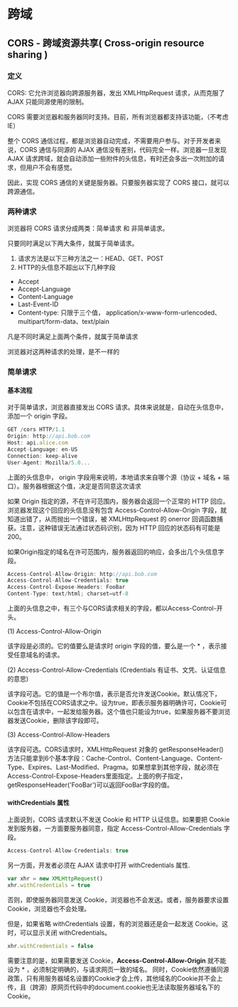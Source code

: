 # 跨域

## CORS - 跨域资源共享( Cross-origin resource sharing )

### 定义

CORS: 它允许浏览器向跨源服务器，发出 XMLHttpRequest 请求，从而克服了 AJAX 只能同源使用的限制。

CORS 需要浏览器和服务器同时支持。目前，所有浏览器都支持该功能，（不考虑IE）

整个 CORS 通信过程，都是浏览器自动完成，不需要用户参与。对于开发者来说，CORS 通信与同源的 AJAX 通信没有差别，代码完全一样。浏览器一旦发现
AJAX 请求跨域，就会自动添加一些附件的头信息，有时还会多出一次附加的请求，但用户不会有感觉。

因此，实现 CORS 通信的关键是服务器。只要服务器实现了 CORS 接口，就可以跨源通信。

### 两种请求

浏览器将 CORS 请求分成两类：简单请求 和 非简单请求。

只要同时满足以下两大条件，就属于简单请求。

1. 请求方法是以下三种方法之一：HEAD、GET、POST
2. HTTP的头信息不超出以下几种字段

* Accept
* Accept-Language
* Content-Language
* Last-Event-ID
* Content-type: 只限于三个值， application/x-www-form-urlencoded、multipart/form-data、text/plain

凡是不同时满足上面两个条件，就属于简单请求

浏览器对这两种请求的处理，是不一样的

### 简单请求

#### 基本流程

对于简单请求，浏览器直接发出 CORS 请求。具体来说就是，自动在头信息中，添加一个 origin 字段。

```js
GET /cors HTTP/1.1
Origin: http://api.bob.com
Host: api.alice.com
Accept-Language: en-US
Connection: keep-alive
User-Agent: Mozilla/5.0...
```

上面的头信息中， origin 字段用来说明，本地请求来自哪个源（协议 + 域名 + 端口）。服务器根据这个值，决定是否同意这次请求

如果 Origin 指定的源，不在许可范围内，服务器会返回一个正常的 HTTP 回应。浏览器发现这个回应的头信息没有包含 Access-Control-Allow-Origin 字段，就知道出错了，从而抛出一个错误，被 XMLHttpRequest 的 onerror 回调函数捕获。注意，这种错误无法通过状态码识别，因为 HTTP 回应的状态码有可能是200。

如果Origin指定的域名在许可范围内，服务器返回的响应，会多出几个头信息字段。

```js
Access-Control-Allow-Origin: http://api.bob.com
Access-Control-Allow-Credentials: true
Access-Control-Expose-Headers: FooBar
Content-Type: text/html; charset=utf-8
```

上面的头信息之中，有三个与CORS请求相关的字段，都以Access-Control-开头。

(1) Access-Control-Allow-Origin

该字段是必须的。它的值要么是请求时 origin 字段的值，要么是一个 * ，表示接受任意域名的请求。

(2) Access-Control-Allow-Credentials (Credentials 有证书、文凭、认证信息的意思)

该字段可选。它的值是一个布尔值，表示是否允许发送Cookie。默认情况下，Cookie不包括在CORS请求之中。设为true，即表示服务器明确许可，Cookie可以包含在请求中，一起发给服务器。这个值也只能设为true，如果服务器不要浏览器发送Cookie，删除该字段即可。

(3) Access-Control-Allow-Headers

该字段可选。CORS请求时，XMLHttpRequest 对象的 getResponseHeader() 方法只能拿到6个基本字段：Cache-Control、Content-Language、Content-Type、Expires、Last-Modified、Pragma。如果想拿到其他字段，就必须在Access-Control-Expose-Headers里面指定。上面的例子指定，getResponseHeader('FooBar')可以返回FooBar字段的值。

#### withCredentials 属性

上面说到，CORS 请求默认不发送 Cookie 和 HTTP 认证信息。如果要把 Cookie 发到服务器，一方面要服务器同意，指定 Access-Control-Allow-Credentials 字段。

```js
Access-Control-Allow-Credentials: true
```

另一方面，开发者必须在 AJAX 请求中打开 withCredentials 属性.

```js
var xhr = new XMLHttpRequest()
xhr.withCredentials = true
```

否则，即使服务器同意发送 Cookie，浏览器也不会发送。或者，服务器要求设置 Cookie，浏览器也不会处理。

但是，如果省略 withCredentials 设置，有的浏览器还是会一起发送 Cookie。这时，可以显示关闭 withCredentials。

```js
xhr.withCredentials = false
```

需要注意的是，如果需要发送 Cookie，**Access-Control-Allow-Origin** 就不能设为 * ，必须制定明确的，与请求网页一致的域名。
同时，Cookie依然遵循同源政策，只有用服务器域名设置的Cookie才会上传，其他域名的Cookie并不会上传，且（跨源）原网页代码中的document.cookie也无法读取服务器域名下的Cookie。
